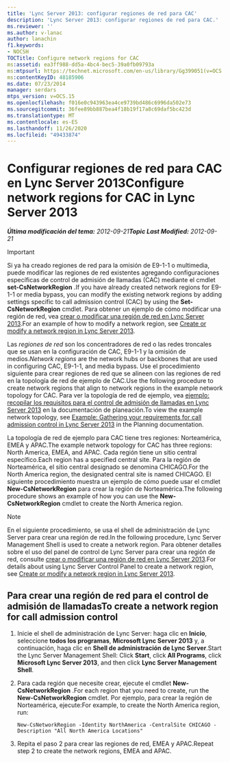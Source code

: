```yaml
---
title: 'Lync Server 2013: configurar regiones de red para CAC'
description: 'Lync Server 2013: configurar regiones de red para CAC.'
ms.reviewer: ''
ms.author: v-lanac
author: lanachin
f1.keywords:
- NOCSH
TOCTitle: Configure network regions for CAC
ms:assetid: ea3ff988-dd5a-4bc4-bec5-39a0fb09793a
ms:mtpsurl: https://technet.microsoft.com/en-us/library/Gg399051(v=OCS.15)
ms:contentKeyID: 48185906
ms.date: 07/23/2014
manager: serdars
mtps_version: v=OCS.15
ms.openlocfilehash: f016e0c943963ea4ce9739bd486c6996da502e73
ms.sourcegitcommit: 36fee89bb887bea4f18b19f17a8c69daf5bc423d
ms.translationtype: MT
ms.contentlocale: es-ES
ms.lasthandoff: 11/26/2020
ms.locfileid: "49433874"
---
```

# <a name="configure-network-regions-for-cac-in-lync-server-2013"></a><span data-ttu-id="7762f-103">Configurar regiones de red para CAC en Lync Server 2013</span><span class="sxs-lookup"><span data-stu-id="7762f-103">Configure network regions for CAC in Lync Server 2013</span></span>

<div data-xmlns="http://www.w3.org/1999/xhtml">

<div class="topic" data-xmlns="http://www.w3.org/1999/xhtml" data-msxsl="urn:schemas-microsoft-com:xslt" data-cs="https://msdn.microsoft.com/">

<div data-asp="https://msdn2.microsoft.com/asp">



</div>

<div id="mainSection">

<div id="mainBody"><span data-ttu-id="7762f-104">

<span> </span></span><span class="sxs-lookup"><span data-stu-id="7762f-104">

<span> </span></span></span>

<span data-ttu-id="7762f-105">_**Última modificación del tema:** 2012-09-21_</span><span class="sxs-lookup"><span data-stu-id="7762f-105">_**Topic Last Modified:** 2012-09-21_</span></span>

<div>


> [!IMPORTANT]  
> <span data-ttu-id="7762f-106">Si ya ha creado regiones de red para la omisión de E9-1-1 o multimedia, puede modificar las regiones de red existentes agregando configuraciones específicas de control de admisión de llamadas (CAC) mediante el cmdlet <STRONG>set-CsNetworkRegion</STRONG> .</span><span class="sxs-lookup"><span data-stu-id="7762f-106">If you have already created network regions for E9-1-1 or media bypass, you can modify the existing network regions by adding settings specific to call admission control (CAC) by using the <STRONG>Set-CsNetworkRegion</STRONG> cmdlet.</span></span> <span data-ttu-id="7762f-107">Para obtener un ejemplo de cómo modificar una región de red, vea <A href="lync-server-2013-create-or-modify-a-network-region.md">crear o modificar una región de red en Lync Server 2013</A>.</span><span class="sxs-lookup"><span data-stu-id="7762f-107">For an example of how to modify a network region, see <A href="lync-server-2013-create-or-modify-a-network-region.md">Create or modify a network region in Lync Server 2013</A>.</span></span>



</div>

<span data-ttu-id="7762f-108">Las *regiones de red* son los concentradores de red o las redes troncales que se usan en la configuración de CAC, E9-1-1 y la omisión de medios.</span><span class="sxs-lookup"><span data-stu-id="7762f-108">*Network regions* are the network hubs or backbones that are used in configuring CAC, E9-1-1, and media bypass.</span></span> <span data-ttu-id="7762f-109">Use el procedimiento siguiente para crear regiones de red que se alineen con las regiones de red en la topología de red de ejemplo de CAC.</span><span class="sxs-lookup"><span data-stu-id="7762f-109">Use the following procedure to create network regions that align to network regions in the example network topology for CAC.</span></span> <span data-ttu-id="7762f-110">Para ver la topología de red de ejemplo, vea [ejemplo: recopilar los requisitos para el control de admisión de llamadas en Lync Server 2013](lync-server-2013-example-of-gathering-your-requirements-for-call-admission-control.md) en la documentación de planeación.</span><span class="sxs-lookup"><span data-stu-id="7762f-110">To view the example network topology, see [Example: Gathering your requirements for call admission control in Lync Server 2013](lync-server-2013-example-of-gathering-your-requirements-for-call-admission-control.md) in the Planning documentation.</span></span>

<span data-ttu-id="7762f-111">La topología de red de ejemplo para CAC tiene tres regiones: Norteamérica, EMEA y APAC.</span><span class="sxs-lookup"><span data-stu-id="7762f-111">The example network topology for CAC has three regions: North America, EMEA, and APAC.</span></span> <span data-ttu-id="7762f-112">Cada región tiene un sitio central específico.</span><span class="sxs-lookup"><span data-stu-id="7762f-112">Each region has a specified central site.</span></span> <span data-ttu-id="7762f-113">Para la región de Norteamérica, el sitio central designado se denomina CHICAGO.</span><span class="sxs-lookup"><span data-stu-id="7762f-113">For the North America region, the designated central site is named CHICAGO.</span></span> <span data-ttu-id="7762f-114">El siguiente procedimiento muestra un ejemplo de cómo puede usar el cmdlet **New-CsNetworkRegion** para crear la región de Norteamérica.</span><span class="sxs-lookup"><span data-stu-id="7762f-114">The following procedure shows an example of how you can use the **New-CsNetworkRegion** cmdlet to create the North America region.</span></span>

<div>


> [!NOTE]  
> <span data-ttu-id="7762f-115">En el siguiente procedimiento, se usa el shell de administración de Lync Server para crear una región de red.</span><span class="sxs-lookup"><span data-stu-id="7762f-115">In the following procedure, Lync Server Management Shell is used to create a network region.</span></span> <span data-ttu-id="7762f-116">Para obtener detalles sobre el uso del panel de control de Lync Server para crear una región de red, consulte <A href="lync-server-2013-create-or-modify-a-network-region.md">crear o modificar una región de red en Lync Server 2013</A>.</span><span class="sxs-lookup"><span data-stu-id="7762f-116">For details about using Lync Server Control Panel to create a network region, see <A href="lync-server-2013-create-or-modify-a-network-region.md">Create or modify a network region in Lync Server 2013</A>.</span></span>



</div>

<div>

## <a name="to-create-a-network-region-for-call-admission-control"></a><span data-ttu-id="7762f-117">Para crear una región de red para el control de admisión de llamadas</span><span class="sxs-lookup"><span data-stu-id="7762f-117">To create a network region for call admission control</span></span>

1.  <span data-ttu-id="7762f-118">Inicie el shell de administración de Lync Server: haga clic en **Inicio**, seleccione **todos los programas**, **Microsoft Lync Server 2013** y, a continuación, haga clic en **Shell de administración de Lync Server**.</span><span class="sxs-lookup"><span data-stu-id="7762f-118">Start the Lync Server Management Shell: Click **Start**, click **All Programs**, click **Microsoft Lync Server 2013**, and then click **Lync Server Management Shell**.</span></span>

2.  <span data-ttu-id="7762f-119">Para cada región que necesite crear, ejecute el cmdlet **New-CsNetworkRegion** .</span><span class="sxs-lookup"><span data-stu-id="7762f-119">For each region that you need to create, run the **New-CsNetworkRegion** cmdlet.</span></span> <span data-ttu-id="7762f-120">Por ejemplo, para crear la región de Norteamérica, ejecute:</span><span class="sxs-lookup"><span data-stu-id="7762f-120">For example, to create the North America region, run:</span></span>
    
        New-CsNetworkRegion -Identity NorthAmerica -CentralSite CHICAGO -Description "All North America Locations"

3.  <span data-ttu-id="7762f-121">Repita el paso 2 para crear las regiones de red, EMEA y APAC.</span><span class="sxs-lookup"><span data-stu-id="7762f-121">Repeat step 2 to create the network regions, EMEA and APAC.</span></span>

<span data-ttu-id="7762f-122"></div>

</div>

<span> </span>

</div>

</div>

</span><span class="sxs-lookup"><span data-stu-id="7762f-122"></div>

</div>

<span> </span>

</div>

</div>

</span></span></div>

